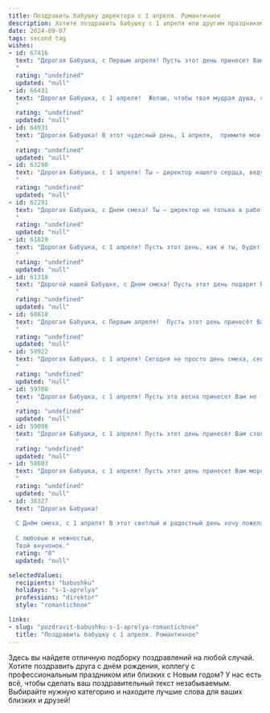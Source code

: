 ```yaml
---
title: Поздравить бабушку директора с 1 апреля. Романтичное
description: Хотите поздравить бабушку с 1 апреля или другим праздником? Наш ИИ создаст незабываемое поздравление, а вы обязательно выделитесь среди других.  
date: 2024-09-07
tags: second tag
wishes:
- id: 67416
  text: "Дорогая Бабушка, с Первым апреля! Пусть этот день принесет Вам столько же радости и улыбок, сколько Вы дарите всем вокруг. Пусть Ваша мудрость и опыт  вдохновляют новых поколений, а Ваша  душа всегда останется молодой.
  "
  rating: "undefined"
  updated: "null"
- id: 66431
  text: "Дорогая Бабушка, с 1 апреля!  Желаю, чтобы твоя мудрая душа, словно весенний ручей, пела от радости и любви. Твой директорский талант, подобно солнечному лучу, продолжает вдохновлять и дарить тепло окружающим. Пусть твоя жизнь будет наполнена счастьем, как поле тюльпанами в цвету!
  "
  rating: "undefined"
  updated: "null"
- id: 64931
  text: "Дорогая Бабушка! В этот чудесный день, 1 апреля,  примите мои самые искренние и  нежные поздравления. Вы -  настоящий  директор  своего  сердца  и  нашей  семьи,  управляющая  любовью  и  теплотой,  которая  окутывает  нас  всех. Счастья  вам,  любви,  здоровья  и  нескончаемой  радости  в  каждом  моменте  жизни!
  "
  rating: "undefined"
  updated: "null"
- id: 63290
  text: "Дорогая Бабушка, с 1 апреля! Ты – директор нашего сердца, ведущая нас по жизненному пути своей мудростью и любовью. Желаю тебе весеннего настроения, ярких красок жизни и  нескончаемого запаса сил и энергии.  Пусть каждый день будет наполнен счастьем и радостью!
  "
  rating: "undefined"
  updated: "null"
- id: 62291
  text: "Дорогая Бабушка, с Днем смеха! Ты – директор не только в работе, но и в моем  сердце,  справляешься со всеми трудностями с  юмором  и  оптимизмом. Пусть  радость  и  улыбки никогда не покидают  тебя. С праздником!
  "
  rating: "undefined"
  updated: "null"
- id: 61829
  text: "Дорогая Бабушка, с 1 апреля! Пусть этот день, как и ты, будет полон весенней радости, тепла и нежности.  Ты – директор нашей жизни, и пусть твоя мудрость и любовь всегда будут нашим вдохновением.  Будь счастлива, любима и, конечно, всегда молода душой!
  "
  rating: "undefined"
  updated: "null"
- id: 61318
  text: "Дорогой нашей Бабушке, с Днем смеха! Пусть этот день подарит Вам столько же радости и улыбок, сколько Вы дарите нам. Спасибо за Ваши мудрость и доброту, за Вашу любовь и заботу. Вы – наш директор по счастью, и мы благодарны судьбе за встречу с Вами. С праздником!
  "
  rating: "undefined"
  updated: "null"
- id: 60810
  text: "Дорогая Бабушка, с Первым апреля!  Пусть этот день принесёт Вам не только улыбки и смех, но и яркие краски весеннего настроения, а Ваша душа всегда остаётся такой же светлой и прекрасной, как первые цветы весны!
  "
  rating: "undefined"
  updated: "null"
- id: 59922
  text: "Дорогая Бабушка, с 1 апреля! Сегодня не просто день смеха, сегодня день, когда мы можем сказать, что для нас ты – не просто директор, а настоящая волшебница, которая умеет создавать уют, тепло и атмосферу любви. Пусть этот день принесёт тебе море улыбок, приятных моментов и ощущение счастья, которое ничто не сможет омрачить!
  "
  rating: "undefined"
  updated: "null"
- id: 59700
  text: "Дорогая Бабушка, с 1 апреля! Пусть эта весна принесет Вам не только яркие краски и теплые лучи, но и новые, вдохновляющие идеи, которые Вы с легкостью воплотите в жизнь, как истинный директор своей чудесной жизни.
  "
  rating: "undefined"
  updated: "null"
- id: 59098
  text: "Дорогая Бабушка, с 1 апреля! Пусть этот день принесёт Вам столько же радости и улыбок, сколько Вы их дарите нам своим теплом и заботой. Пусть директорское кресло будет Вам мягким и комфортным, а все решения приходят легко и приносят успех. С любовью и благодарностью, всегда Ваши.
  "
  rating: "undefined"
  updated: "null"
- id: 58603
  text: "Дорогая Бабушка, с 1 апреля! Пусть этот день принесет Вам море улыбок, как солнечные блики на воде, а Ваша душа будет светлой и радостной, как весеннее небо.
  "
  rating: "undefined"
  updated: "null"
- id: 38327
  text: "Дорогая Бабушка!
  
  С Днём смеха, с 1 апреля! В этот светлый и радостный день хочу пожелать тебе море улыбок и искреннего счастья. Ты — наш мудрый директор, который с любовью и заботой ведет нашу семью к согласию и пониманию. Пусть каждый новый день наполняется радостью, светом и вдохновением. Как весенний цветок, ты радуешь всех нас своим теплом и любовью.
  
  С любовью и нежностью,
  Твой внучонок."
  rating: "0"
  updated: "null"

selectedValues:
  recipients: "babushku"
  holidays: "s-1-aprelya"
  professions: "direktor"
  style: "romantichnoe"

links:
- slug: "pozdravit-babushku-s-1-aprelya-romantichnoe"
  title: "Поздравить бабушку с 1 апреля. Романтичное"
---
```


Здесь вы найдете отличную подборку поздравлений на любой случай. 
Хотите поздравить друга с днём рождения, коллегу с профессиональным праздником или близких с Новым годом? У нас есть всё, чтобы сделать ваш поздравительный текст незабываемым. Выбирайте нужную категорию и находите лучшие слова для ваших близких и друзей!
